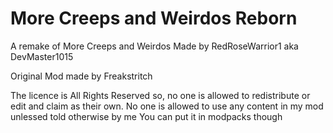 # More Creeps and Weirdos Reborn
 A remake of More Creeps and Weirdos
Made by RedRoseWarrior1 aka DevMaster1015

Original Mod made by Freakstritch

The licence is All Rights Reserved so, no one is allowed to redistribute or edit and claim as their own. 
No one is allowed to use any content in my mod unlessed told otherwise by me
You can put it in modpacks though